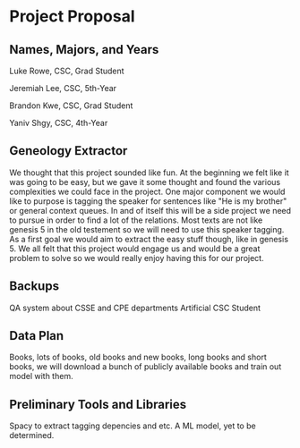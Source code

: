 # Project Proposal
## Names, Majors, and Years
Luke Rowe, CSC, Grad Student

Jeremiah Lee, CSC, 5th-Year

Brandon Kwe, CSC, Grad Student

Yaniv Shgy, CSC, 4th-Year

## Geneology Extractor
We thought that this project sounded like fun.
At the beginning we felt like it was going to be easy, but we gave it some thought and found the various complexities we could face in the project.
One major component we would like to purpose is tagging the speaker for sentences like "He is my brother" or general context queues.
In and of itself this will be a side project we need to pursue in order to find a lot of the relations.
Most texts are not like genesis 5 in the old testement so we will need to use this speaker tagging.
As a first goal we would aim to extract the easy stuff though, like in genesis 5.
We all felt that this project would engage us and would be a great problem to solve so we would really enjoy having this for our project.

## Backups
QA system about CSSE and CPE departments
Artificial CSC Student

## Data Plan
Books, lots of books, old books and new books, long books and short books, we will download a bunch of publicly available books and train out model with them.

## Preliminary Tools and Libraries
Spacy to extract tagging depencies and etc.
A ML model, yet to be determined.
